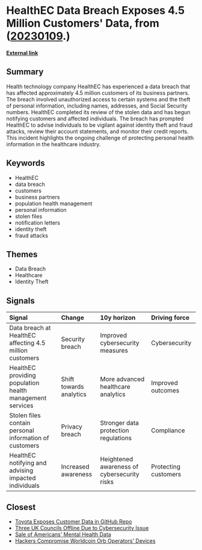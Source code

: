 # __HealthEC Data Breach Exposes 4.5 Million Customers' Data__, from ([20230109](https://kghosh.substack.com/p/20230109).)

__[External link](https://www.securityweek.com/4-5-million-individuals-affected-by-data-breach-at-healthec/)__



## Summary

Health technology company HealthEC has experienced a data breach that has affected approximately 4.5 million customers of its business partners. The breach involved unauthorized access to certain systems and the theft of personal information, including names, addresses, and Social Security numbers. HealthEC completed its review of the stolen data and has begun notifying customers and affected individuals. The breach has prompted HealthEC to advise individuals to be vigilant against identity theft and fraud attacks, review their account statements, and monitor their credit reports. This incident highlights the ongoing challenge of protecting personal health information in the healthcare industry.

## Keywords

* HealthEC
* data breach
* customers
* business partners
* population health management
* personal information
* stolen files
* notification letters
* identity theft
* fraud attacks

## Themes

* Data Breach
* Healthcare
* Identity Theft

## Signals

| Signal                                                   | Change                  | 10y horizon                                 | Driving force        |
|:---------------------------------------------------------|:------------------------|:--------------------------------------------|:---------------------|
| Data breach at HealthEC affecting 4.5 million customers  | Security breach         | Improved cybersecurity measures             | Cybersecurity        |
| HealthEC providing population health management services | Shift towards analytics | More advanced healthcare analytics          | Improved outcomes    |
| Stolen files contain personal information of customers   | Privacy breach          | Stronger data protection regulations        | Compliance           |
| HealthEC notifying and advising impacted individuals     | Increased awareness     | Heightened awareness of cybersecurity risks | Protecting customers |

## Closest

* [Toyota Exposes Customer Data in GitHub Repo](823b6ca2e6861cc96e8c98c723234600)
* [Three UK Councils Offline Due to Cybersecurity Issue](b347ab5d252332146bb9dba04279dd17)
* [Sale of Americans' Mental Health Data](d7e132b0dc94474c05f6109c82cf9878)
* [Hackers Compromise Worldcoin Orb Operators' Devices](38242c2652ac7f212d8d9955b40be595)